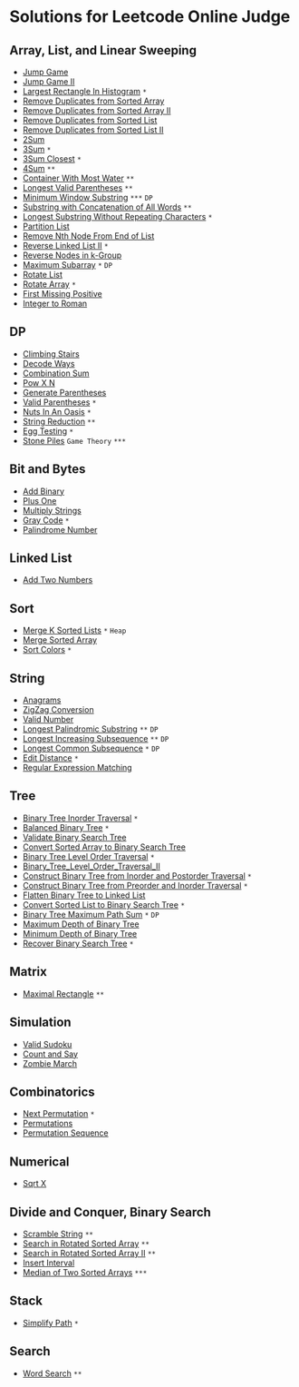 # Solutions for Leetcode Online Judge

## Array, List, and Linear Sweeping
* [Jump Game](https://github.com/timoncui/LeetCode/blob/master/Jump_Game.cpp)
* [Jump Game II](https://github.com/timoncui/LeetCode/blob/master/Jump_Game_II.cpp)
* [Largest Rectangle In Histogram](https://github.com/timoncui/LeetCode/blob/master/Largest_Rectangle_In_Histogram.cpp) `*`
* [Remove Duplicates from Sorted Array](https://github.com/timoncui/LeetCode/blob/master/Remove_Duplicates_from_Sorted_Array.cpp)
* [Remove Duplicates from Sorted Array II](https://github.com/timoncui/LeetCode/blob/master/Remove_Duplicates_from_Sorted_Array_II.cpp)
* [Remove Duplicates from Sorted List](https://github.com/timoncui/LeetCode/blob/master/Remove_Duplicates_from_Sorted_List.cpp)
* [Remove Duplicates from Sorted List II](https://github.com/timoncui/LeetCode/blob/master/Remove_Duplicates_from_Sorted_List_II.cpp)
* [2Sum](https://github.com/timoncui/LeetCode/blob/master/2Sum.cpp)
* [3Sum](https://github.com/timoncui/LeetCode/blob/master/3Sum.cpp) `*`
* [3Sum Closest](https://github.com/timoncui/LeetCode/blob/master/3Sum_Closest.cpp) `*`
* [4Sum](https://github.com/timoncui/LeetCode/blob/master/4Sum.cpp) `**`
* [Container With Most Water](https://github.com/timoncui/LeetCode/blob/master/Container_With_Most_Water.cpp) `**`
* [Longest Valid Parentheses](https://github.com/timoncui/LeetCode/blob/master/Longest_Valid_Parentheses.cpp) `**`
* [Minimum Window Substring](https://github.com/timoncui/LeetCode/blob/master/Minimum_Window_Substring.cpp) `***` `DP`
* [Substring with Concatenation of All Words](https://github.com/timoncui/LeetCode/blob/master/Substring_with_Concatenation_of_All_Words.cpp) `**`
* [Longest Substring Without Repeating Characters](https://github.com/timoncui/LeetCode/blob/master/Longest_Substring_Without_Repeating_Characters.cpp) `*`
* [Partition List](https://github.com/timoncui/LeetCode/blob/master/Partition_List.cpp)
* [Remove Nth Node From End of List](https://github.com/timoncui/LeetCode/blob/master/Remove_Nth_Node_From_End_of_List.cpp)
* [Reverse Linked List II](https://github.com/timoncui/LeetCode/blob/master/Reverse_Linked_List_II.cpp) `*`
* [Reverse Nodes in k-Group](https://github.com/timoncui/LeetCode/blob/master/Reverse_Nodes_in_k-Group.cpp)
* [Maximum Subarray](https://github.com/timoncui/LeetCode/blob/master/Maximum_Subarray.cpp) `*` `DP`
* [Rotate List](https://github.com/timoncui/LeetCode/blob/master/Rotate_List.cpp)
* [Rotate Array](https://github.com/timoncui/LeetCode/blob/master/Rotate_Array.cpp) `*`
* [First Missing Positive](https://github.com/timoncui/LeetCode/blob/master/First_Missing_Positive.cpp)
* [Integer to Roman](https://github.com/timoncui/LeetCode/blob/master/Integer_to_Roman.cpp)

## DP
* [Climbing Stairs](https://github.com/timoncui/LeetCode/blob/master/Climbing_Stairs.cpp)
* [Decode Ways](https://github.com/timoncui/LeetCode/blob/master/Decode_Ways.cpp)
* [Combination Sum](https://github.com/timoncui/LeetCode/blob/master/Combination_Sum.cpp)
* [Pow X N](https://github.com/timoncui/LeetCode/blob/master/Pow_X_N.cpp)
* [Generate Parentheses](https://github.com/timoncui/LeetCode/blob/master/Generate_Parentheses.cpp)
* [Valid Parentheses](https://github.com/timoncui/LeetCode/blob/master/Valid_Parentheses.cpp) `*`
* [Nuts In An Oasis](https://github.com/timoncui/LeetCode/blob/master/Nuts_In_An_Oasis.cpp) `*`
* [String Reduction](https://github.com/timoncui/LeetCode/blob/master/String_Reduction.cpp) `**`
* [Egg Testing](https://github.com/timoncui/LeetCode/blob/master/Egg_Testing.cpp) `*`
* [Stone Piles](https://github.com/timoncui/LeetCode/blob/master/Stone_Piles.cpp) `Game Theory` `***`

## Bit and Bytes
* [Add Binary](https://github.com/timoncui/LeetCode/blob/master/Add_Binary.cpp)
* [Plus One](https://github.com/timoncui/LeetCode/blob/master/Plus_One.cpp)
* [Multiply Strings](https://github.com/timoncui/LeetCode/blob/master/Multiply_Strings.cpp)
* [Gray Code](https://github.com/timoncui/LeetCode/blob/master/Gray_Code.cpp) `*`
* [Palindrome Number](https://github.com/timoncui/LeetCode/blob/master/Palindrome_Number.cpp)

## Linked List
* [Add Two Numbers](https://github.com/timoncui/LeetCode/blob/master/Add_Two_Numbers.cpp)

## Sort
* [Merge K Sorted Lists](https://github.com/timoncui/LeetCode/blob/master/Merge_K_Sorted_Lists.cpp) `*` `Heap`
* [Merge Sorted Array](https://github.com/timoncui/LeetCode/blob/master/Merge_Sorted_Array.cpp)
* [Sort Colors](https://github.com/timoncui/LeetCode/blob/master/Sort_Colors.cpp) `*`

## String
* [Anagrams](https://github.com/timoncui/LeetCode/blob/master/Anagrams.cpp)
* [ZigZag Conversion](https://github.com/timoncui/LeetCode/blob/master/ZigZag_Conversion.cpp)
* [Valid Number](https://github.com/timoncui/LeetCode/blob/master/Valid_Number.cpp)
* [Longest Palindromic Substring](https://github.com/timoncui/LeetCode/blob/master/Longest_Palindromic_Substring.cpp) `**` `DP`
* [Longest Increasing Subsequence](https://github.com/timoncui/LeetCode/blob/master/Longest_Increasing_Subsequence.cpp) `**` `DP`
* [Longest Common Subsequence](https://github.com/timoncui/LeetCode/blob/master/Longest_Common_Subsequence.cpp) `*` `DP`
* [Edit Distance](https://github.com/timoncui/LeetCode/blob/master/Edit_Distance.cpp) `*`
* [Regular Expression Matching](https://github.com/timoncui/LeetCode/blob/master/Regular_Expression_Matching.cpp)

## Tree
* [Binary Tree Inorder Traversal](https://github.com/timoncui/LeetCode/blob/master/Binary_Tree_Inorder_Traversal.cpp) `*`
* [Balanced Binary Tree](https://github.com/timoncui/LeetCode/blob/master/Balanced_Binary_Tree.cpp) `*`
* [Validate Binary Search Tree](https://github.com/timoncui/LeetCode/blob/master/Validate_Binary_Search_Tree.cpp)
* [Convert Sorted Array to Binary Search Tree](https://github.com/timoncui/LeetCode/blob/master/Convert_Sorted_Array_to_Binary_Search_Tree.cpp)
* [Binary Tree Level Order Traversal](https://github.com/timoncui/LeetCode/blob/master/Binary_Tree_Level_Order_Traversal.cpp) `*`
* [Binary_Tree_Level_Order_Traversal_II](https://github.com/timoncui/LeetCode/blob/master/Binary_Tree_Level_Order_Traversal_II.cpp)
* [Construct Binary Tree from Inorder and Postorder Traversal](https://github.com/timoncui/LeetCode/blob/master/Construct_Binary_Tree_from_Inorder_and_Postorder_Traversal.cpp) `*`
* [Construct Binary Tree from Preorder and Inorder Traversal](https://github.com/timoncui/LeetCode/blob/master/Construct_Binary_Tree_from_Preorder_and_Inorder_Traversal.cpp) `*`
* [Flatten Binary Tree to Linked List](https://github.com/timoncui/LeetCode/blob/master/Flatten_Binary_Tree_to_Linked_List.cpp)
* [Convert Sorted List to Binary Search Tree](https://github.com/timoncui/LeetCode/blob/master/Convert_Sorted_List_to_Binary_Search_Tree.cpp) `*`
* [Binary Tree Maximum Path Sum](https://github.com/timoncui/LeetCode/blob/master/Binary_Tree_Maximum_Path_Sum.cpp) `*` `DP`
* [Maximum Depth of Binary Tree](https://github.com/timoncui/LeetCode/blob/master/Maximum_Depth_of_Binary_Tree.cpp)
* [Minimum Depth of Binary Tree](https://github.com/timoncui/LeetCode/blob/master/Minimum_Depth_of_Binary_Tree.cpp)
* [Recover Binary Search Tree](https://github.com/timoncui/LeetCode/blob/master/Recover_Binary_Search_Tree.cpp) `*`

## Matrix
* [Maximal Rectangle](https://github.com/timoncui/LeetCode/blob/master/Maximal_Rectangle.cpp) `**`

## Simulation
* [Valid Sudoku](https://github.com/timoncui/LeetCode/blob/master/Valid_Sudoku.cpp)
* [Count and Say](https://github.com/timoncui/LeetCode/blob/master/Count_and_Say.cpp)
* [Zombie March](https://github.com/timoncui/LeetCode/blob/master/Zombie_March.cpp)

## Combinatorics
* [Next Permutation](https://github.com/timoncui/LeetCode/blob/master/Next_Permutation.cpp) `*`
* [Permutations](https://github.com/timoncui/LeetCode/blob/master/Permutations.cpp)
* [Permutation Sequence](https://github.com/timoncui/LeetCode/blob/master/Permutation_Sequence.cpp)

## Numerical
* [Sqrt X](https://github.com/timoncui/LeetCode/blob/master/Sqrt_X.cpp)

## Divide and Conquer, Binary Search
* [Scramble String](https://github.com/timoncui/LeetCode/blob/master/Scramble_String.cpp) `**`
* [Search in Rotated Sorted Array](https://github.com/timoncui/LeetCode/blob/master/Search_in_Rotated_Sorted_Array.cpp) `**`
* [Search in Rotated Sorted Array II](https://github.com/timoncui/LeetCode/blob/master/Search_in_Rotated_Sorted_Array_II.cpp) `**`
* [Insert Interval](https://github.com/timoncui/LeetCode/blob/master/Insert_Interval.cpp)
* [Median of Two Sorted Arrays](https://github.com/timoncui/LeetCode/blob/master/Median_of_Two_Sorted_Arrays.cpp) `***`

## Stack
* [Simplify Path](https://github.com/timoncui/LeetCode/blob/master/Simplify_Path.cpp) `*`

## Search
* [Word Search](https://github.com/timoncui/LeetCode/blob/master/Word_Search.cpp) `**`
